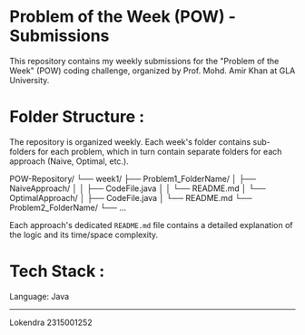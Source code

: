 # Problem of the Week (POW) - Submissions

This repository contains my weekly submissions for the "Problem of the Week" (POW) coding challenge, organized by Prof. Mohd. Amir Khan at GLA University.

# Folder Structure : 

The repository is organized weekly. Each week's folder contains sub-folders for each problem, which in turn contain separate folders for each approach (Naive, Optimal, etc.).

POW-Repository/
└── week1/
    ├── Problem1_FolderName/
    │   ├── NaiveApproach/
    │   │   ├── CodeFile.java
    │   │   └── README.md
    │   └── OptimalApproach/
    │       ├── CodeFile.java
    │       └── README.md
    └── Problem2_FolderName/
        └── ...

Each approach's dedicated `README.md` file contains a detailed explanation of the logic and its time/space complexity.

# Tech Stack : 

   Language: Java

---
Lokendra
2315001252
